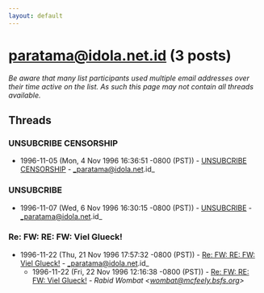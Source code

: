 ```yaml
---
layout: default
---
```


# paratama@idola.net.id (3 posts)

_Be aware that many list participants used multiple email addresses over their time active on the list. As such this page may not contain all threads available._

## Threads

### UNSUBCRIBE CENSORSHIP
+ 1996-11-05 (Mon, 4 Nov 1996 16:36:51 -0800 (PST)) - [UNSUBCRIBE CENSORSHIP](/archive/1996/11/7ee8e95bcf9fb8e5efa449961c95879eb09198773cb0ab8f6475e56a783527f7) - _paratama@idola.net.id_

### UNSUBCRIBE
+ 1996-11-07 (Wed, 6 Nov 1996 16:30:15 -0800 (PST)) - [UNSUBCRIBE](/archive/1996/11/99cb2a5773a11a707138253a016aa95d18e8d269fbabf819219350d0d1407150) - _paratama@idola.net.id_

### Re: FW: RE: FW: Viel Glueck!
+ 1996-11-22 (Thu, 21 Nov 1996 17:57:32 -0800 (PST)) - [Re: FW: RE: FW: Viel Glueck!](/archive/1996/11/61a6cd6d7522ff6b5845898d0a5becdefca13b84549b9973a26e5545dd2a74e4) - _paratama@idola.net.id_
  + 1996-11-22 (Fri, 22 Nov 1996 12:16:38 -0800 (PST)) - [Re: FW: RE: FW: Viel Glueck!](/archive/1996/11/43e2bfb603ddd50b743d6f71189a3fcfcb650c7b38b2e588f25370d2c99ff2bb) - _Rabid Wombat \<wombat@mcfeely.bsfs.org\>_

